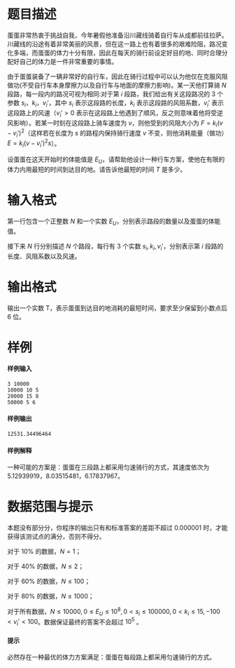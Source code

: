 
# 题目描述

蛋蛋非常热衷于挑战自我，今年暑假他准备沿川藏线骑着自行车从成都前往拉萨。川藏线的沿途有着非常美丽的风景，但在这一路上也有着很多的艰难险阻，路况变化多端，而蛋蛋的体力十分有限，因此在每天的骑行前设定好目的地、同时合理分配好自己的体力是一件非常重要的事情。

由于蛋蛋装备了一辆非常好的自行车，因此在骑行过程中可以认为他仅在克服风阻做功(不受自行车本身摩擦力以及自行车与地面的摩擦力影响)。某一天他打算骑 $N$ 段路，每一段内的路况可视为相同:对于第 $i$ 段路，我们给出有关这段路况的 $3$ 个参数 $s_i$，$k_i$，$v_i′$，其中 $s_i$ 表示这段路的长度，$k_i$ 表示这段路的风阻系数，$v_i′$ 表示这段路上的风速（$v_i′ > 0$ 表示在这段路上他遇到了顺风，反之则意味着他将受逆风影响）。若某一时刻在这段路上骑车速度为 $v$，则他受到的风阻大小为 $F = k_i (v − v_i′ )^2$（这样若在长度为 $s$ 的路程内保持骑行速度 $v$ 不变，则他消耗能量（做功）$E = k_i (v − v_i′ )^2 s$）。

设蛋蛋在这天开始时的体能值是 $E_U$，请帮助他设计一种行车方案，使他在有限的体力内用最短的时间到达目的地。请告诉他最短的时间 $T$ 是多少。

# 输入格式

第一行包含一个正整数 $N$ 和一个实数 $E_U$，分别表示路段的数量以及蛋蛋的体能值。

接下来 $N$ 行分别描述 $N$ 个路段，每行有 $3$ 个实数 $s_i , k_i , v_i′$，分别表示第 $i$ 段路的长度、风阻系数以及风速。

# 输出格式

输出一个实数 T，表示蛋蛋到达目的地消耗的最短时间，要求至少保留到小数点后 6 位。

# 样例

#### 样例输入
```plain
3 10000
10000 10 5
20000 15 8
50000 5 6
```

#### 样例输出
```plain
12531.34496464
```

#### 样例解释
一种可能的方案是：蛋蛋在三段路上都采用匀速骑行的方式，其速度依次为 $5.12939919$，$8.03515481$，$6.17837967$。

# 数据范围与提示

本题没有部分分，你程序的输出只有和标准答案的差距不超过 $0.000001$ 时，才能获得该测试点的满分，否则不得分。

对于 $10\%$ 的数据，$N = 1$；

对于 $40\%$ 的数据，$N \le 2$；

对于 $60\%$ 的数据，$N \le 100$；

对于 $80\%$ 的数据，$N \le 1000$；

对于所有数据，$N \le 10000, 0 \le E_U \le 10^8 , 0 < s_i \le 100000, 0 < k_i \le 15, −100 < v_i′ < 100$。数据保证最终的答案不会超过 $10^5$ 。

#### 提示
必然存在一种最优的体力方案满足：蛋蛋在每段路上都采用匀速骑行的方式。

